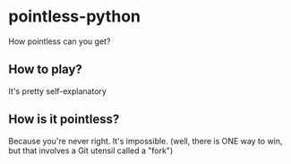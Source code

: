 # pointless-python
How pointless can you get?


## How to play?
It's pretty self-explanatory

## How is it pointless?
Because you're never right. It's impossible. (well, there is ONE way to win, but that involves a Git utensil called a "fork")
